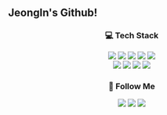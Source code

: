 
## JeongIn's Github!
<div align=center>

### 💻 Tech Stack
<p align="center">
  <img src="https://img.shields.io/badge/Java-007396?style=for-the-badge&logo=Java&logoColor=white"/>
  <img src="https://img.shields.io/badge/Javascript-ffb13b?style=for-the-badge&logo=javascript&logoColor=white"/>
  <img src="https://img.shields.io/badge/-HTML5-E34F26?style=for-the-badge&logo=HTML5&logoColor=white"/>
  <img src="https://img.shields.io/badge/-CSS3-31572B6?style=for-the-badge&logo=CSS3&logoColor=white"/>
  <img src="https://img.shields.io/badge/jquery-0769AD?style=for-the-badge&logo=jquery&logoColor=white">
  <br>
  <img src="https://img.shields.io/badge/-Spring-6DB33F?style=for-the-badge&logo=Spring&logoColor=white"/>
  <img src="https://img.shields.io/badge/Spring%20Boot-6DB33F.svg?&style=for-the-badge&logo=Spring%20Boot&logoColor=white"/>
  <img src="https://img.shields.io/badge/-MySQL-4479A1?style=for-the-badge&logo=MySQL&logoColor=white"/>
  <img src="https://img.shields.io/badge/-Oracle-F80000?style=for-the-badge&logo=Oracle&logoColor=white"/>
</p>

### 🌈 Follow Me
<p align="center">
  <a href="https://develhope.tistory.com/"><img src="https://img.shields.io/badge/Tstory-11B48A?style=for-the-badge&logo=Vimeo&logoColor=white&link=https://develhope.tistory.com/"/></a>
  <a href="https://www.notion.so/f72bb3a02d6545509e83aa953fbc885d" target="_blank"><img src="https://img.shields.io/badge/Notion-FF6633?style=for-the-badge&logo=Notion&logoColor=white"/></a>
  <a href="mailto:jikang1218@naver.com"><img src="https://img.shields.io/badge/Mail-2496ED?style=for-the-badge&logo=Gmail&logoColor=white&link=jikang1218@naver.com"/></a>
</p>
<br/></br>
</div>
